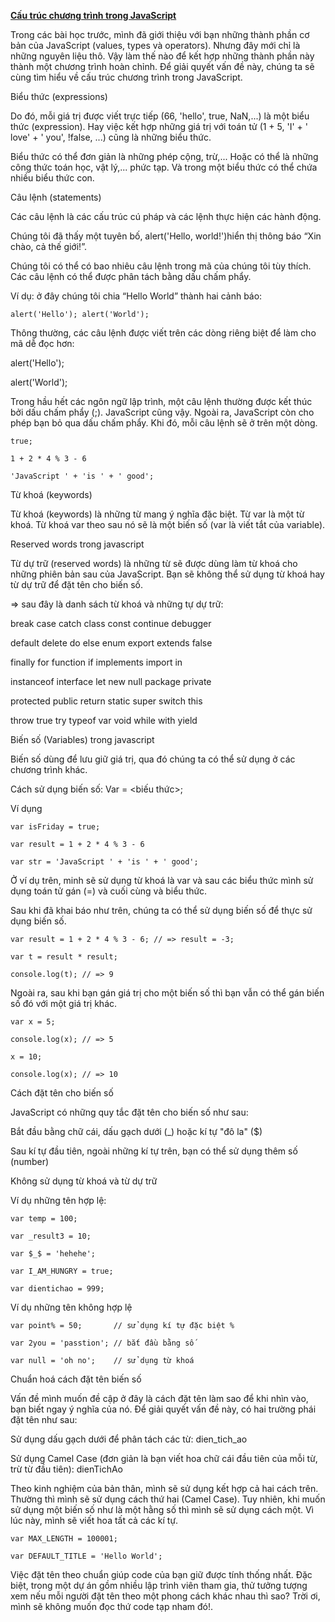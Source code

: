 **[Cấu trúc chương trình trong JavaScript](https://tienanhvn.blogspot.com/2021/09/cau-truc-chuong-trinh-trong-javascript.html)**

Trong các bài học trước, mình đã giới thiệu với bạn những thành phần cơ bản của JavaScript (values, types và operators). Nhưng đây mới chỉ là những nguyên liệu thô. Vậy làm thế nào để kết hợp những thành phần này thành một chương trình hoàn chỉnh. Để giải quyết vấn đề này, chúng ta sẽ cùng tìm hiểu về cấu trúc chương trình trong JavaScript.


Biểu thức (expressions)

Do đó, mỗi giá trị được viết trực tiếp (66, 'hello', true, NaN,...) là một biểu thức (expression). Hay việc kết hợp những giá trị với toán tử (1 + 5, 'I' + ' love' + ' you', !false, ...) cũng là những biểu thức.

Biểu thức có thể đơn giản là những phép cộng, trừ,... Hoặc có thể là những công thức toán học, vật lý,... phức tạp. Và trong một biểu thức có thể chứa nhiều biểu thức con.

Câu lệnh (statements)

Các câu lệnh là các cấu trúc cú pháp và các lệnh thực hiện các hành động.

Chúng tôi đã thấy một tuyên bố, alert('Hello, world!')hiển thị thông báo “Xin chào, cả thế giới!”.

 
Chúng tôi có thể có bao nhiêu câu lệnh trong mã của chúng tôi tùy thích. Các câu lệnh có thể được phân tách bằng dấu chấm phẩy.

Ví dụ: ở đây chúng tôi chia “Hello World” thành hai cảnh báo:


	alert('Hello'); alert('World');
Thông thường, các câu lệnh được viết trên các dòng riêng biệt để làm cho mã dễ đọc hơn:


alert('Hello');

alert('World');


Trong hầu hết các ngôn ngữ lập trình, một câu lệnh thường được kết thúc bởi dấu chấm phẩy (;). JavaScript cũng vậy. Ngoài ra, JavaScript còn cho phép bạn bỏ qua dấu chấm phẩy. Khi đó, mỗi câu lệnh sẽ ở trên một dòng.


	true;

	1 + 2 * 4 % 3 - 6

	'JavaScript ' + 'is ' + ' good';

Từ khoá (keywords)

Từ khoá (keywords) là những từ mang ý nghĩa đặc biệt. Từ var là một từ khoá. Từ khoá var theo sau nó sẽ là một biến số (var là viết tắt của variable).

Reserved words trong javascript

Từ dự trữ (reserved words) là những từ sẽ được dùng làm từ khoá cho những phiên bản sau của JavaScript. Bạn sẽ không thể sử dụng từ khoá hay từ dự trữ để đặt tên cho biến số.

=> sau đây là danh sách từ khoá và những tự dự trữ:

break case catch class const continue debugger

default delete do else enum export extends false

finally for function if implements import in

instanceof interface let new null package private

protected public return static super switch this

throw true try typeof var void while with yield

Biến số (Variables) trong javascript

Biến số dùng để lưu giữ giá trị, qua đó chúng ta có thể sử dụng ở các chương trình khác.

Cách sử dụng biến số: Var <Tenbien> = <biếu thức>;

Ví dụng

```
var isFriday = true;

var result = 1 + 2 * 4 % 3 - 6

var str = 'JavaScript ' + 'is ' + ' good';
```

Ở ví dụ trên, minh sẽ sử dụng từ khoá là var và sau các biểu thức mình sử dụng toán tử gán (=) và cuối cùng và biểu thức.

 
Sau khi đã khai báo như trên, chúng ta có thể sử dụng biến số để thực sử dụng biến số.

```
var result = 1 + 2 * 4 % 3 - 6; // => result = -3;

var t = result * result;

console.log(t); // => 9
```

Ngoài ra, sau khi bạn gán giá trị cho một biến số thì bạn vẫn có thể gán biến số đó với một giá trị khác.

```
var x = 5;

console.log(x); // => 5

x = 10;

console.log(x); // => 10
```

Cách đặt tên cho biến số

JavaScript có những quy tắc đặt tên cho biến số như sau:

Bắt đầu bằng chữ cái, dấu gạch dưới (_) hoặc kí tự "đô la" ($)

Sau kí tự đầu tiên, ngoài những kí tự trên, bạn có thể sử dụng thêm số (number)

Không sử dụng từ khoá và từ dự trữ

Ví dụ những tên hợp lệ:

```
var temp = 100;

var _result3 = 10;

var $_$ = 'hehehe';

var I_AM_HUNGRY = true;

var dientichao = 999;
```

Ví dụ những tên không hợp lệ

```
var point% = 50;       // sử dụng kí tự đặc biệt %

var 2you = 'passtion'; // bắt đầu bằng số

var null = 'oh no';    // sử dụng từ khoá
```

Chuẩn hoá cách đặt tên biến số

Vấn đề mình muốn đề cập ở đây là cách đặt tên làm sao để khi nhìn vào, bạn biết ngay ý nghĩa của nó. Để giải quyết vấn đề này, có hai trường phái đặt tên như sau:

Sử dụng dấu gạch dưới để phân tách các từ: dien_tich_ao

Sử dụng Camel Case (đơn giản là bạn viết hoa chữ cái đầu tiên của mỗi từ, trừ từ đầu tiên): dienTichAo

Theo kinh nghiệm của bản thân, mình sẽ sử dụng kết hợp cả hai cách trên. Thường thì mình sẽ sử dụng cách thứ hai (Camel Case). Tuy nhiên, khi muốn sử dụng một biến số như là một hằng số thì mình sẽ sử dụng cách một. Vì lúc này, mình sẽ viết hoa tất cả các kí tự.

```
var MAX_LENGTH = 100001;

var DEFAULT_TITLE = 'Hello World';
```

Việc đặt tên theo chuẩn giúp code của bạn giữ được tính thống nhất. Đặc biệt, trong một dự án gồm nhiều lập trình viên tham gia, thử tưởng tượng xem nếu mỗi người đặt tên theo một phong cách khác nhau thì sao? Trời ơi, mình sẽ không muốn đọc thứ code tạp nham đó!.